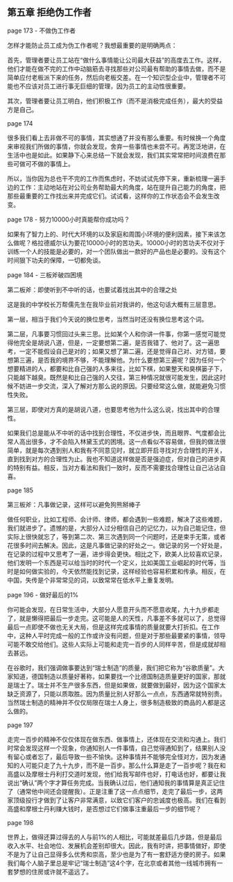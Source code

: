 ## 第五章 拒绝伪工作者

page 173 - 不做伪工作者

怎样才能防止员工成为伪工作者呢？我想最重要的是明确两点：

首先，管理者要让员工站在“做什么事情能让公司最大获益”的高度去工作。这样，他们才能在做不完的工作中动脑筋去寻找那些对公司最有帮助的事情去做，而不是简单应付老板派下来的任务，然后向老板交差。在一个知识型企业中，管理者不可能也不应该对员工进行事无巨细的管理，因为员工的主动性很重要。

其次，管理者要让员工明白，他们积极工作（而不是消极完成任务），最大的受益方是自己。

page 174

很多我们看上去非做不可的事情，其实想通了并没有那么重要。有时候换一个角度来审视我们所做的事情，你就会发现，舍弃一些事情也未尝不可。再宽泛地讲，在生活中也是如此。如果静下心来总结一下就会发现，我们其实常常把时间浪费在那些可做可不做的事情上。

所以，当你因为总也干不完的工作而焦虑时，不妨试试先停下来，重新梳理一遍手边的工作：主动地站在对公司业务帮助最大的角度，站在提升自己能力的角度，把那些最重要的工作找出来并完成它们。试试看，这样你的工作状态会不会发生改变。

page 178 - 努力10000小时真能帮你成功吗？

如果有了智力上的、时代大环境的以及家庭和周围小环境的便利因素，接下来该怎么做呢？格拉德威尔认为要花10000小时的苦功夫。10000小时的苦功夫不仅对于训练一个人的技能是必要的，对一个团队做出一款好的产品也是必要的。没有这个时间狠下功夫的保障，一切都免谈。

page 184 - 三板斧破四困境

第二板斧：即使听到不中听的话，也要试着找出其中的合理之处

这是我的中学校长万帮儒先生在我毕业前对我讲的，他这句话大概有三层意思。

第一层，相当于我们今天说的换位思考，当然当时还没有换位思考这个词。

第二层，凡事要习惯回过头来三思。比如某个人和你讲一件事，你第一感觉可能觉得他完全是胡说八道，但是，一定要想第二遍，是否我错了、他对了。这一遍思考，一定不能假设自己是对的；如果又想了第二遍，还是觉得自己对、对方错，要想第三遍，是否我的境界不够，不能理解他。为什么要想第三遍呢？因为任何一个想要精进的人，都要和比自己强的人多来往，比如下棋，如果整天和臭棋篓子下，只能越下越臭。既然是和比自己强的人交往，第三种情况就很可能发生，因此这时候不妨进一步交流，深入了解对方那么说的原因。只要经常这么做，就能避免习惯性失败。

第三层，即使对方真的是胡说八道，也要思考他为什么这么说，找出其中的合理性。

如果我们总是能从不中听的话中找到合理性，不仅进步快，而且眼界、气度都会比常人高出很多，才不会陷入林黛玉式的困境。这一点看似不容易做，但我的做法很简单，就是每次遇到别人和我有不同意见时，就立即开启寻找对方合理性的开关，直到找到对方的合理性为止。我也不知道这样做是否是强迫症，但对自己的进步真的特别有益。相反，当对方看法和我们一致时，反而不需要找合理性让自己沾沾自喜。

page 185

第三板斧：凡事做记录，这样可以避免狗熊掰棒子

做任何职业，比如工程师、会计师、律师，都会遇到一些难题，解决了这些难题，我们就进步了。遗憾的是，大部分人过分相信自己的记忆力，以为自己能记住，但实际上很快就忘了，等到第二次、第三次遇到同一个问题时，还是束手无策，或者花很多时间去解决。因此，这是凡事做记录的好处之一。做记录的另一个好处是，在记录的过程中又思考了一遍，进步得会更快。相比之下，欧美人比较喜欢记录，他们发明一个东西是可以给当时的时代一个定义，比如美国工业崛起的时代等，当时是如何做实验的，今天依然能找到记录，这样经验也容易积累和传承。相反，在中国，失传是个非常常见的词，以致常常在低水平上重复发明。

page 196 - 做好最后的1%

你可能会发现，在日常生活中，大部分人愿意开头而不愿意收尾，九十九步都走了，就是懒得把最后一步走完。这可能是人的天性，凡事差不多就可以了，总觉得最后一点即使不做也无关大局，但是这样完成事情的质量就要大打折扣。在工作中，这种人平时完成一般的工作或许没有问题，但是对于那些最要紧的事情，领导可能不敢交给他们。这些人实际上可能和走完一百步的人同样辛苦，但是成就却相去甚远。

在谷歌时，我们强调做事要达到“瑞士制造”的质量，我们把它称为“谷歌质量”。大家知道，德国制造以质量好著称，如果要找一个比德国制造质量更好的国家，那就是瑞士了。瑞士并不生产很多东西，但是如果做，就要做到最好，因为这个国家太缺乏资源了，只能以质取胜。因为质量比别人好那么一点点，东西通常就特别贵。当然瑞士制造的精神并不仅仅局限在瑞士人身上，很多制造极致的商品的人都是这么做的。

page 197

走完一百步的精神不仅仅体现在做东西、做事情上，还体现在交流和沟通上。我们时常会发现这样一个现象，你通知别人一件事情，自己觉得通知到了，结果别人没有留心或者忘了，最后导致一些不愉快。这种事情并不能够完全怪对方，因为发通知的人可能只走了九十九步，而不是一百步。那么什么算是走了一百步呢？我在和高盛以及摩根士丹利打交道时发现，他们给我写邮件也好，打电话也好，都要让我说出“确认”两个字才算任务完成。当我确认过后，他们通知我的事情算是真正记住了（通常他中间还会提醒我）。正是注重了这一点点细节，走完了最后一步，这两家顶级投行才做到了让客户非常满意，以致它们客户的忠诚度也极高。我们在看到高盛和摩根士丹利赚大钱时，是否想过它们做事注重最后一步的细节呢？

page 198

世界上，做得还算过得去的人与前1%的人相比，可能就差最后几步路，但是最后收入水平、社会地位、发展机会差别却很大。因此，我有时讲，把事情做好，即使不是为了让自己显得多么优秀和崇高，至少也是为了有一套舒适方便的房子。如果我们每个人脑子里总是牢记“瑞士制造”这4个字，在北京或者其他一线城市拥有一套梦想的住房或许就不遥远了。
